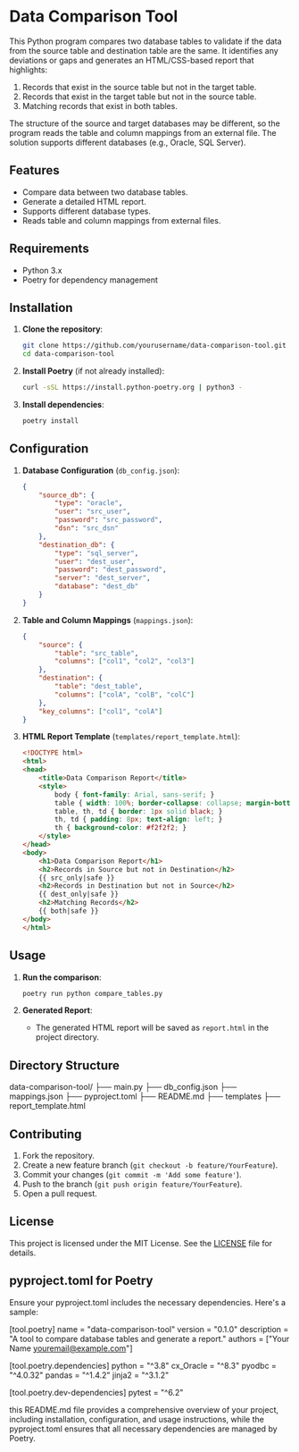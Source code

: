 # Data Comparison Tool

This Python program compares two database tables to validate if the data from the source table and destination table are the same. It identifies any deviations or gaps and generates an HTML/CSS-based report that highlights:

1. Records that exist in the source table but not in the target table.
2. Records that exist in the target table but not in the source table.
3. Matching records that exist in both tables.

The structure of the source and target databases may be different, so the program reads the table and column mappings from an external file. The solution supports different databases (e.g., Oracle, SQL Server).

## Features

- Compare data between two database tables.
- Generate a detailed HTML report.
- Supports different database types.
- Reads table and column mappings from external files.

## Requirements

- Python 3.x
- Poetry for dependency management

## Installation

1. **Clone the repository**:
    ```sh
    git clone https://github.com/yourusername/data-comparison-tool.git
    cd data-comparison-tool
    ```

2. **Install Poetry** (if not already installed):
    ```sh
    curl -sSL https://install.python-poetry.org | python3 -
    ```

3. **Install dependencies**:
    ```sh
    poetry install
    ```

## Configuration

1. **Database Configuration** (`db_config.json`):
    ```json
    {
        "source_db": {
            "type": "oracle",
            "user": "src_user",
            "password": "src_password",
            "dsn": "src_dsn"
        },
        "destination_db": {
            "type": "sql_server",
            "user": "dest_user",
            "password": "dest_password",
            "server": "dest_server",
            "database": "dest_db"
        }
    }
    ```

2. **Table and Column Mappings** (`mappings.json`):
    ```json
    {
        "source": {
            "table": "src_table",
            "columns": ["col1", "col2", "col3"]
        },
        "destination": {
            "table": "dest_table",
            "columns": ["colA", "colB", "colC"]
        },
        "key_columns": ["col1", "colA"]
    }
    ```

3. **HTML Report Template** (`templates/report_template.html`):
    ```html
    <!DOCTYPE html>
    <html>
    <head>
        <title>Data Comparison Report</title>
        <style>
            body { font-family: Arial, sans-serif; }
            table { width: 100%; border-collapse: collapse; margin-bottom: 20px; }
            table, th, td { border: 1px solid black; }
            th, td { padding: 8px; text-align: left; }
            th { background-color: #f2f2f2; }
        </style>
    </head>
    <body>
        <h1>Data Comparison Report</h1>
        <h2>Records in Source but not in Destination</h2>
        {{ src_only|safe }}
        <h2>Records in Destination but not in Source</h2>
        {{ dest_only|safe }}
        <h2>Matching Records</h2>
        {{ both|safe }}
    </body>
    </html>
    ```

## Usage

1. **Run the comparison**:
    ```sh
    poetry run python compare_tables.py
    ```

2. **Generated Report**:
    - The generated HTML report will be saved as `report.html` in the project directory.

## Directory Structure

data-comparison-tool/
├── main.py
├── db_config.json
├── mappings.json
├── pyproject.toml
├── README.md
├── templates
   ├── report_template.html


## Contributing

1. Fork the repository.
2. Create a new feature branch (`git checkout -b feature/YourFeature`).
3. Commit your changes (`git commit -m 'Add some feature'`).
4. Push to the branch (`git push origin feature/YourFeature`).
5. Open a pull request.

## License

This project is licensed under the MIT License. See the [LICENSE](LICENSE) file for details.

## pyproject.toml for Poetry

Ensure your pyproject.toml includes the necessary dependencies. Here's a sample:

[tool.poetry]
name = "data-comparison-tool"
version = "0.1.0"
description = "A tool to compare database tables and generate a report."
authors = ["Your Name <youremail@example.com>"]

[tool.poetry.dependencies]
python = "^3.8"
cx_Oracle = "^8.3"
pyodbc = "^4.0.32"
pandas = "^1.4.2"
jinja2 = "^3.1.2"

[tool.poetry.dev-dependencies]
pytest = "^6.2"


this README.md file provides a comprehensive overview of your project, including installation, configuration, and usage instructions, while the pyproject.toml ensures that all necessary dependencies are managed by Poetry.

